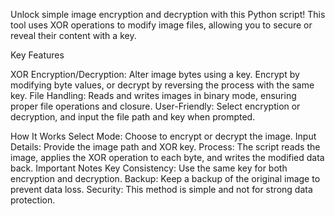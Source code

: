 Unlock simple image encryption and decryption with this Python script! This tool uses XOR operations to modify image files, allowing you to secure or reveal their content with a key.

Key Features

XOR Encryption/Decryption: Alter image bytes using a key. Encrypt by modifying byte values, or decrypt by reversing the process with the same key.
File Handling: Reads and writes images in binary mode, ensuring proper file operations and closure.
User-Friendly: Select encryption or decryption, and input the file path and key when prompted.

How It Works
Select Mode: Choose to encrypt or decrypt the image.
Input Details: Provide the image path and XOR key.
Process: The script reads the image, applies the XOR operation to each byte, and writes the modified data back.
Important Notes
Key Consistency: Use the same key for both encryption and decryption.
Backup: Keep a backup of the original image to prevent data loss.
Security: This method is simple and not for strong data protection.
